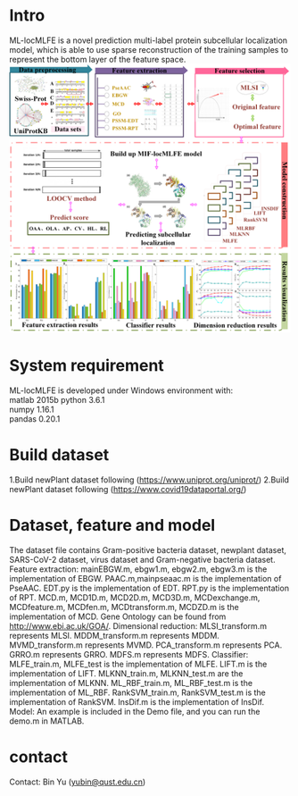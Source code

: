 # Intro  
ML-locMLFE is a novel prediction multi-label protein subcellular localization  model, which is able to use sparse reconstruction of the training samples to represent the bottom layer of the feature space. 
![ML-locMLFE](https://github.com/QUST-AIBBDRC/ML-locMLFE/blob/master/IMG/ML-locMLFE_framework.png)

# System requirement  
ML-locMLFE is developed under Windows environment with:  
matlab 2015b
python  3.6.1  
numpy  1.16.1  
pandas  0.20.1   

# Build dataset
1.Build newPlant dataset following (https://www.uniprot.org/uniprot/)
2.Build newPlant dataset following (https://www.covid19dataportal.org/)

# Dataset, feature and model
The dataset file contains Gram-positive bacteria dataset, newplant dataset, SARS-CoV-2 dataset, virus dataset and Gram-negative bacteria dataset.
Feature extraction: mainEBGW.m, ebgw1.m, ebgw2.m, ebgw3.m  is the implementation of EBGW. PAAC.m,mainpseaac.m is the implementation of PseAAC. EDT.py is the implementation of EDT. RPT.py is the implementation of RPT. MCD.m, MCD1D.m, MCD2D.m, MCD3D.m, MCDexchange.m, MCDfeature.m, MCDfen.m, MCDtransform.m, MCDZD.m is the implementation of MCD. Gene Ontology can be found from http://www.ebi.ac.uk/GOA/.
Dimensional reduction: MLSI_transform.m represents MLSI. MDDM_transform.m represents MDDM. MVMD_transform.m represents MVMD. PCA_transform.m represents PCA. GRRO.m represents GRRO. MDFS.m represents MDFS.
Classifier: MLFE_train.m, MLFE_test is the implementation of MLFE. LIFT.m is the implementation of LIFT. MLKNN_train.m, MLKNN_test.m are the implementation of MLKNN. ML_RBF_train.m, ML_RBF_test.m is the implementation of ML_RBF. RankSVM_train.m, RankSVM_test.m is the implementation of RankSVM. InsDif.m is the implementation of InsDif.
Model: An example is included in the Demo file, and you can run the demo.m in MATLAB.

# contact   
Contact: 
Bin Yu  (yubin@qust.edu.cn)


